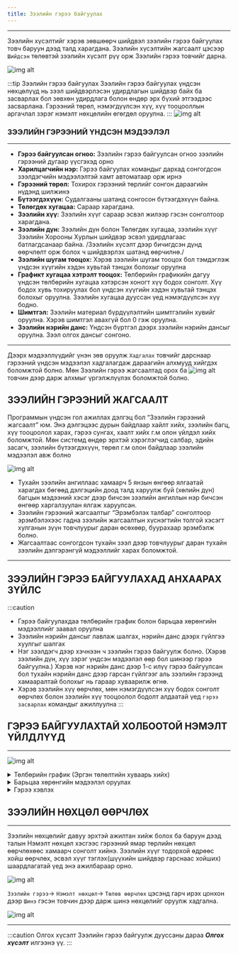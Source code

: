 ```yaml
---
title: Зээлийн гэрээ байгуулах
---
```


---
 Зээлийн хүсэлтийг хэрэв зөвшөөрч шийдвэл зээлийн гэрээ байгуулах товч баруун дээд талд харагдана.
 Зээлийн хүсэлтийн жагсаалт цэсээр `Шийдсэн` төлөвтэй зээлийн хүсэлт рүү орж Зээлийн гэрээ товчийг дарна. 

![img alt](/img/image-23.png)

:::tip Зээлийн гэрээ байгуулах
Зээлийн гэрээ байгуулах үндсэн нөхцөлүүд нь зээл шийдвэрлэсэн удирдлагын шийдвэр байх ба засварлах бол зөвхөн удирдлага болон өндөр эрх бүхий этгээдээс засварлана. Гэрээний төрөл, нэмэгдүүлсэн хүү, хүү тооцооллын аргачлал зэрэг нэмэлт нөхцөлийн өгөгдөл оруулна.
:::
![img alt](/img/image-24.png)

### ЗЭЭЛИЙН ГЭРЭЭНИЙ ҮНДСЭН МЭДЭЭЛЭЛ
---
- **Гэрээ байгуулсан огноо:** Зээлийн гэрээ байгуулсан огноо зээлийн гэрээний дугаар үүсгэхэд орно
- **Харилцагчийн нэр:** Гэрээ байгуулах командыг дархад сонгогдсон зээлдэгчийн мэдээлэлтэй хамт автоматаар орж ирнэ
- **Гэрээний төрөл:** Тохирох гэрээний төрлийг сонгон дараагийн нүдэнд шилжинэ
- **Бүтээгдэхүүн:** Судалгааны шатанд сонгосон бүтээгдэхүүн байна. 
- **Төлөгдөх хугацаа:** Сараар харагдана.
- **Зээлийн хүү:** Зээлийн хүүг сараар эсвэл жилээр гэсэн сонголтоор харагдана.
- **Зээлийн дүн:** Зээлийн дүн болон Төлөгдөх хугацаа, зээлийн хүүг Зээлийн Хорооны Хурлын шийдвэр эсвэл удирдлагаас батлагдсанаар байна. /Зээлийн хүсэлт дээр бичигдсэн дүнд өөрчлөлт орж болох ч шийдвэрлэх шатанд өөрчилнө./
- **Зээлийн шугам тооцох:** Хэрэв зээлийн шугам тооцох бол тэмдэглэж үндсэн хүүгийн хэдэн хувьтай тэнцэх болохыг оруулна
- **Графикт хугацаа хэтрэлт тооцох:** Төлбөрийн графикийн дагуу үндсэн төлбөрийн хугацаа хэтэрсэн хоногт хүү бодох сонголт. Хүү бодох хувь тохируулах бол үндсэн хүүгийн хэдэн хувьтай тэнцэх болохыг оруулна. Зээлийн хугацаа дууссан үед нэмэгдүүлсэн хүү бодно.
- **Шимтгэл:** Зээлийн материал бүрдүүлэлтийн шимтгэлийн хувийг оруулна. Хэрэв шимтгэл авахгүй бол 0 гэж оруулна.
- **Зээлийн нэрийн данс:** Үндсэн бүртгэл дээрх зээлийн нэрийн дансыг оруулна. Зээл олгох дансыг сонгоно. 

---

Дээрх мэдээллүүдийг үнэн зөв оруулж `Хадгалах` товчийг дарснаар гэрээний үндсэн мэдээлэл хадгалагдаж дараагийн алхмууд хийгдэх боломжтой болно. Мөн Зээлийн гэрээ жагсаалтад орох ба ![img alt](/img/save.svg) товчин дээр дарж алхмыг үргэлжлүүлэх боломжтой болно. 

## ЗЭЭЛИЙН ГЭРЭЭНИЙ ЖАГСААЛТ
Программын үндсэн гол ажиллах дэлгэц бол “Зээлийн гэрээний жагсаалт” юм. Энэ дэлгэцээс дурын байдлаар хайлт хийх, зээлийн багц, хүү тооцоолол харах, гэрээ сунгах, хаалт хийх г.м олон үйлдэл хийх боломжтой. Мөн системд өндөр эрхтэй хэрэглэгчид салбар, эдийн засагч, зээлийн бүтээгдэхүүн, төрөл г.м олон байдлаар зээлийн мэдээлэл авж болно 

![img alt](/img/image-25.png)

- Тухайн зээлийн ангиллаас хамаарч 5 янзын өнгөөр ялгаатай харагдах бөгөөд дэлгэцийн доод талд харуулж буй (хөлийн дүн)  багцын мэдээний хэсэг дээр бичсэн зээлийн ангиллын нэр бичсэн  өнгөөр харгалзуулан ялгаж харуулсан.
- Зээлийн гэрээний жагсаалтыг “Эрэмбэлэх талбар” сонголтоор эрэмбэлэхээс гадна зээлийн жагсаалтын хүснэгтийн толгой хэсэгт хулганын зүүн товчлуурыг даран өсөхөөр, буурахаар эрэмбэлж болно.
- Жагсаалтаас сонгогдсон тухайн зээл дээр  товчлуурыг даран тухайн зээлийн дэлгэрэнгүй мэдээллийг харах боломжтой.

---
## ЗЭЭЛИЙН ГЭРЭЭ БАЙГУУЛАХАД АНХААРАХ ЗҮЙЛС
:::caution 
-	Гэрээ байгуулахдаа төлбөрийн график болон барьцаа хөрөнгийн мэдээллийг заавал оруулна
-	Зээлийн нэрийн дансыг лавлаж шалгах, нэрийн данс дээрх гүйлгээ хуулгыг шалгах
-	Нэг зээлдэгч дээр хэчнээн ч зээлийн гэрээ байгуулж болно. (Хэрэв зээлийн дүн, хүү зэрэг үндсэн мэдээлэл өөр бол шинээр гэрээ байгуулна.) Хэрэв нэг нэрийн данс дээр 1-с илүү гэрээ байгуулсан бол тухайн нэрийн данс дээр гарсан гүйлгээг аль зээлийн гэрээнд хамааралтай болохыг нь гараар хуваарилж өгнө. 
-	Хэрэв зээлийн хүү өөрчлөх, мөн нэмэгдүүлсэн хүү бодох сонголт өөрчлөх болон зээлийн хүү тооцоолол бодолт алдаатай үед `гэрээ засварлах` командыг ажиллуулна
:::

## ГЭРЭЭ БАЙГУУЛАХТАЙ ХОЛБООТОЙ НЭМЭЛТ ҮЙЛДЛҮҮД
---

![img alt](/img/gNemelt.png)

<details>
    <summary> Төлбөрийн график (Эргэн төлөлтийн хуваарь хийх)</summary>
    
        
- Зээл олгосон огноог оруулах боломжтой.

- Зээлийн гэрээнд тусгасан зээл олгох хугацаагаар Гэрээний дуусах огноо тооцогдож харагдана.
  
- Эхлэх огноо нь гэрээний дагуу төлөлт хийж эхлэх огноог сонгоно. Ингэснээр сар бүрийн хэдний өдөр төлөх эсэхийг сонгох боломж олгоно.
- Үндсэн төлбөрөөс чөлөөлөх сарыг оруулснаар  төлөлт эхэлснээс хэдэн сарын дараа үндсэн зээлийн төлөлт эхлэхийг зааж өгнө.
- Төлөлтийн төрөл хэсэгт `Тэнцүү төлбөрт` гэж сонговол нийт төлбөр тэнцүү байхаар, `Тэнцүү үндсэн` гэж сонговол үндсэн төлбөр тэнцүү байхаар тооцоолно.
- `Тооцох` товчийг дарснаар нөхцлийн дагуу төлбөрийн график байгуулагдаж харагдана. 
- Тооцоолсон хүснэгт дээр хэрэв гараар засвар хийх бол засах сарын засах талбар дээр товшиж мэдээллийг засварласны дараа `Confirm` товчийг дарж хадгална. 
- Гараар хийсэн засвар амжилттай болсон бол тооцоолол дахин хийгдэж баруун доод буланд _амжилттай_ эсвэл _амжилтгүй_ болсон талаар мэдэгдэл харагдана. 
- Дэлгэцийн доод хэсэгт тооцооллын үр дүнг нэгтгэн харуулна. 
- Гараар оруулах: Энэ сонголтыг сонгосон үед _төлөх огноо, үндсэн төлөлт, хүүгийн төлөлтийн дүн_ -г бүгдийг гараас оруулж өгнө.
- PMT-Үе тутам төлөх. Энэ аргыг сонгосон үед үндсэн төлбөрөөс чөлөөлөх хугацаа байвал оруулж өгөөд төлж эхлэх огноог сонгон `Нэмэх` товч дарахад программ төлөх хуваарийг автоматаар зохионо. 
- Хүүг сар болгон тогтсон өдөр төлөх: Энэ аргыг сонгосон үед зөвхөн үндсэн хүүгийн дүн, төлөх огноог гараас оруулж өгөх ба хүүгийн төлбөрийг үлдэгдэл дүнг сарын хүүгээр үржих замаар программ бодож төлбөрийн график зохионо.

![img alt](/img/image-27.png)

</details>

<details>
 <summary>Барьцаа хөрөнгийн мэдээлэл оруулах</summary>

Барьцааны мэдээлэл оруулахдаа `Барьцаа хөрөнгийн жагсаалт` цонхыг дуудаж засвар хийх товчийг дарсанаар **Барьцаа хөрөнгийн жагсаалт нэмэх** боломжтой болно. Жагсаалтын толгойн зүүн хэсэгт харагдах     `+Шинэ` товчийг дарж шинэ барьцааг нэмнэ. 

---

 ![img alt](/img/image28.png)
 
 Барьцаа хөрөнгийн мэдээлэл зээлийн хүсэлт дээр бүртгэгдсэн барьцаа байх боломжтой ба үнэлгээ мөн хамтран эзэмшигчдийн мэдээллийг оруулан **ОК** товч дарна.
 
 ---
 
 ![img alt](/img/image-29.png)
 
   </details>
   

  <details>
     <summary> Гэрээ хэвлэх </summary>
     
Гэрээний драфтуудаас сонгосон гэрээг хэвлэх боломжтой. Хэрвээ хүсвэл файл хэлбэрээр татаж аваад гарын үсэг зурж тамгалсны дараа файл хэлбэрээр хавсралт оруулах боломжтой. 


![img alt](/img/zGeree.png)
   
</details>

## ЗЭЭЛИЙН НӨХЦӨЛ ӨӨРЧЛӨХ
---
 Зээлийн нөхцөлийг давуу эрхтэй ажилтан хийж болох ба баруун дээд талын Нэмэлт нөхцөл хэсгээс гэрээний ямар төрлийн нөхцөл өөрчлөхөөс хамаарч сонголт хийнэ. Зээлийн хүүг тодорхой өдрөөс хойш өөрчлөх, эсвэл хүүг тэглэх(шүүхийн шийдвэр гарснаас хойших) шаардлагатай үед энэ ажилбараар орно.
 
 ![img alt](/img/zNuhtsul.png)
 >
 `Зээлийн гэрээ`-> `Нэмэлт нөхцөл`-> `Төлөв өөрчлөх` цэсэнд гарч ирэх цонхон дээр `Шинэ` гэсэн товчин дээр дарж шинэ нөхцөлийг оруулж хадгална.
 
 ![img alt](/img/image-37.png)
 
 ---
:::caution Олгох хүсэлт
Зээлийн гэрээ байгуулж дууссаны дараа _**Олгох хүсэлт**_ илгээнэ үү.
:::